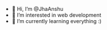 - 👋 Hi, I’m @JhaAnshu
- 👀 I’m interested in web development
- 🌱 I’m currently learning everything :)


<!---
JhaAnshu/JhaAnshu is a ✨ special ✨ repository because its `README.md` (this file) appears on your GitHub profile.
You can click the Preview link to take a look at your changes.
--->
